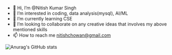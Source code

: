 - 👋 Hi, I’m @Nitish Kumar Singh
- 👀 I’m interested in coding, data analysis(mysql), AI/ML
- 🌱 I’m currently learning CSE
- 💞️ I’m looking to collaborate on any creative ideas that involves my above mentioned skills
- 📫 How to reach me nitishchowan@gmail.com

![Anurag's GitHub stats](https://github-readme-stats.vercel.app/api?username=nitishwaa&show_icons=true&theme=radical)

